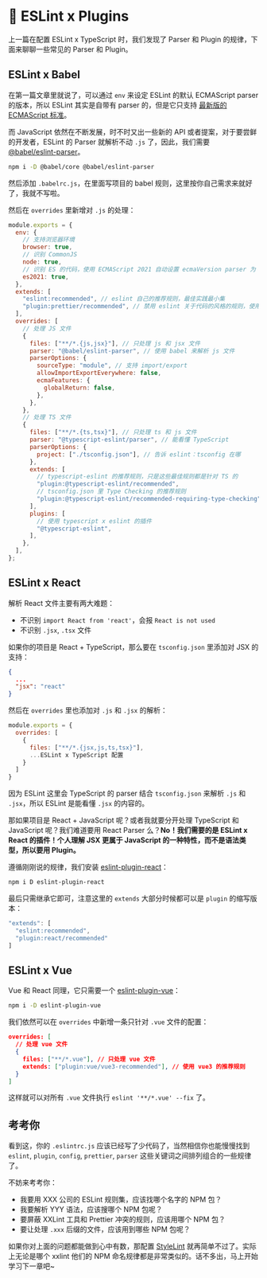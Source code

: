 # 🔌 ESLint x Plugins

上一篇在配置 ESLint x TypeScript 时，我们发现了 Parser 和 Plugin 的规律，下面来聊聊一些常见的 Parser 和 Plugin。

## ESLint x Babel

在第一篇文章里就说了，可以通过 `env` 来设定 ESLint 的默认 ECMAScript parser 的版本，所以 ESLint 其实是自带有 parser 的，但是它只支持 [最新版的 ECMAScript 标准](https://github.com/eslint/eslint/blob/a675c89573836adaf108a932696b061946abf1e6/README.md#what-about-experimental-features "ESLint parser 支持最新的 ECMAScript 标准")。

而 JavaScript 依然在不断发展，时不时又出一些新的 API 或者提案，对于要尝鲜的开发者，ESLint 的 Parser 就解析不动 `.js` 了，因此，我们需要 [@babel/eslint-parser](https://www.npmjs.com/package/@babel/eslint-parser)。

```sh
npm i -D @babel/core @babel/eslint-parser
```

然后添加 `.babelrc.js`，在里面写项目的 babel 规则，这里按你自己需求来就好了，我就不写啦。

然后在 `overrides` 里新增对 `.js` 的处理：

```js
module.exports = {
  env: {
    // 支持浏览器环境
    browser: true,
    // 识别 CommonJS
    node: true,
    // 识别 ES 的代码，使用 ECMAScript 2021 自动设置 ecmaVersion parser 为 12，
    es2021: true,
  },
  extends: [
    "eslint:recommended", // eslint 自己的推荐规则，最佳实践最小集
    "plugin:prettier/recommended", // 禁用 eslint 关于代码的风格的规则，使用 prettier 的风格
  ],
  overrides: [
    // 处理 JS 文件
    {
      files: ["**/*.{js,jsx}"], // 只处理 js 和 jsx 文件
      parser: "@babel/eslint-parser", // 使用 babel 来解析 js 文件
      parserOptions: {
        sourceType: "module", // 支持 import/export
        allowImportExportEverywhere: false,
        ecmaFeatures: {
          globalReturn: false,
        },
      },
    },
    // 处理 TS 文件
    {
      files: ["**/*.{ts,tsx}"], // 只处理 ts 和 js 文件
      parser: "@typescript-eslint/parser", // 能看懂 TypeScript
      parserOptions: {
        project: ["./tsconfig.json"], // 告诉 eslint：tsconfig 在哪
      },
      extends: [
        // typescript-eslint 的推荐规则，只是这些最佳规则都是针对 TS 的
        "plugin:@typescript-eslint/recommended",
        // tsconfig.json 里 Type Checking 的推荐规则
        "plugin:@typescript-eslint/recommended-requiring-type-checking",
      ],
      plugins: [
        // 使用 typescript x eslint 的插件
        "@typescript-eslint",
      ],
    },
  ],
};

```

## ESLint x React

解析 React 文件主要有两大难题：
* 不识别 `import React from 'react'`，会报 `React is not used`
* 不识别 `.jsx`, `.tsx` 文件

如果你的项目是 React + TypeScript，那么要在 `tsconfig.json` 里添加对 JSX 的支持：

```json
{
  ...
  "jsx": "react"
}
```

然后在 `overrides` 里也添加对 `.js` 和 `.jsx` 的解析：

```js
module.exports = {
  overrides: [
    {
      files: ["**/*.{jsx,js,ts,tsx}"],
      ...ESLint x TypeScript 配置
    }
  ]
}
```

因为 ESLint 这里会 TypeScript 的 parser 结合 `tsconfig.json` 来解析 `.js` 和 `.jsx`，所以 ESLint 是能看懂 `.jsx` 的内容的。

那如果项目是 React + JavaScript 呢？或者我就要分开处理 TypeScript 和 JavaScript 呢？我们难道要用 React Parser 么？**No！我们需要的是 ESLint x React 的插件！个人理解 JSX 更属于 JavaScript 的一种特性，而不是语法类型，所以要用 Plugin。**

遵循刚刚说的规律，我们安装 [eslint-plugin-react](https://www.npmjs.com/package/eslint-plugin-react)：

```sh
npm i D eslint-plugin-react
```

最后只需继承它即可，注意这里的 `extends` 大部分时候都可以是 `plugin` 的缩写版本：

```js
"extends": [
  "eslint:recommended",
  "plugin:react/recommended"
]
```

## ESLint x Vue

Vue 和 React 同理，它只需要一个 [eslint-plugin-vue](https://eslint.vuejs.org/)：

```sh
npm i -D eslint-plugin-vue
```

我们依然可以在 `overrides` 中新增一条只针对 `.vue` 文件的配置：

```json
overrides: [
  // 处理 vue 文件
  {
    files: ["**/*.vue"], // 只处理 vue 文件
    extends: ["plugin:vue/vue3-recommended"], // 使用 vue3 的推荐规则
  }
]
```

这样就可以对所有 `.vue` 文件执行 `eslint '**/*.vue' --fix` 了。

## 考考你

看到这，你的 `.eslintrc.js` 应该已经写了少代码了，当然相信你也能慢慢找到 `eslint`, `plugin`, `config`, `prettier`, `parser` 这些关键词之间排列组合的一些规律了。

不妨来考考你：
* 我要用 XXX 公司的 ESLint 规则集，应该找哪个名字的 NPM 包？
* 我要解析 YYY 语法，应该搜哪个 NPM 包呢？
* 要屏蔽 XXLint 工具和 Prettier 冲突的规则，应该用哪个 NPM 包？
* 要让处理 `.xxx` 后缀的文件，应该用到哪些 NPM 包呢？

如果你对上面的问题都能做到心中有数，那配置 [StyleLint](https://stylelint.io/user-guide/configure/) 就再简单不过了。实际上无论是哪个 xxlint 他们的 NPM 命名规律都是非常类似的。话不多出，马上开始学习下一章吧~
